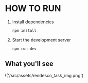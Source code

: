 # HOW TO RUN
1. Install dependencies
   ```bash
   npm install
   ```
2. Start the development server
    ```bash
    npm run dev
    ```

## What you'll see
!('/src/assets/rendesco_task_img.png')